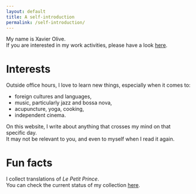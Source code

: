 ```yaml
---
layout: default
title: A self-introduction
permalink: /self-introduction/
---
```


My name is Xavier Olive.  
If you are interested in my work activities, please have a look [here](https://linkedin.com/in/xoolive).

# Interests

Outside office hours, I love to learn new things, especially when it comes to:

  - foreign cultures and languages,
  - music, particularly jazz and bossa nova,
  - acupuncture, yoga, cooking,
  - independent cinema.

On this website, I write about anything that crosses my mind on that specific day.  
It may not be relevant to you, and even to myself when I read it again.

# Fun facts

I collect translations of *Le Petit Prince*.  
You can check the current status of my collection [here](/le-petit-prince).
